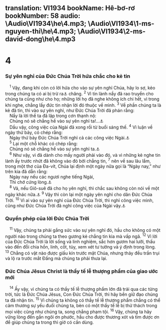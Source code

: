 translation: VI1934
bookName: Hê-bơ-rơ 
bookNumber: 58
audio: \Audio\VI1934\he\4.mp3; \Audio\VI1934\1-ms-nguyen-thi\he\4.mp3; \Audio\VI1934\2-ms-david-dong\he\4.mp3
-------

<div class="title"><h1>4</h1><h3>Sự yên nghỉ của Đức Chúa Trời hứa chắc cho kẻ tin</h3></div>
<span class="verse he_4_1"> <sup>1</sup> Vậy, đang khi còn có lời hứa cho vào sự yên nghỉ Chúa, hãy lo sợ, kẻo trong chúng ta có ai bị trừ ra<a data-toggle="tooltip" data-placement="bottom" title="Ctd: bị mất cơ hội">⚓</a> chăng. </span>
<span class="verse he_4_2"><sup>2</sup> Vì tin lành nầy đã rao truyền cho chúng ta cũng như cho họ; những lời họ đã nghe không ích chi hết, vì trong khi nghe, chẳng lấy đức tin nhận lời đó thuộc về mình. </span>
<span class="verse he_4_3"><sup>3</sup> Về phần chúng ta là kẻ đã tin, thì vào sự yên nghỉ, như Đức Chúa Trời đã phán rằng: <br/> Nầy là lời thề ta đã lập trong cơn thạnh nộ: <br/> Chúng nó sẽ chẳng hề vào sự yên nghỉ ta!…<a data-toggle="tooltip" data-placement="bottom" title="Thi 95:11">⚓</a><br/> Dầu vậy, công việc của Ngài đã xong rồi từ buổi sáng thế. </span>
<span class="verse he_4_4"><sup>4</sup> Vì luận về ngày thứ bảy, có chép rằng: <br/> Ngày thứ bảy Đức Chúa Trời nghỉ cả các công việc Ngài.<a data-toggle="tooltip" data-placement="bottom" title="Sa 2:2">⚓</a><br/></span>
<span class="verse he_4_5"> <sup>5</sup> Lại một chỗ khác có chép rằng: <br/> Chúng nó sẽ chẳng hề vào sự yên nghỉ ta.<a data-toggle="tooltip" data-placement="bottom" title="Thi 95:11">⚓</a><br/></span>
<span class="verse he_4_6"> <sup>6</sup> Như vậy, vì đã dành cho mấy người phải vào đó, và vì những kẻ nghe tin lành ấy trước nhứt đã không vào đó bởi chẳng tin, </span>
<span class="verse he_4_7"><sup>7</sup> nên về sau lâu lắm, trong một thơ của Đa-vít, Chúa lại định một ngày nữa gọi là “Ngày nay,” như trên kia đã dẫn rằng: <br/> Ngày nay nếu các ngươi nghe tiếng Ngài, <br/> Thì chớ cứng lòng.<a data-toggle="tooltip" data-placement="bottom" title="Thi 95:7-8">⚓</a><br/></span>
<span class="verse he_4_8"> <sup>8</sup> Vả, nếu Giô-suê đã cho họ yên nghỉ, thì chắc sau không còn nói về một ngày khác nữa.<a data-toggle="tooltip" data-placement="bottom" title="Phu 31:7; Gios 22:4">⚓</a></span>
<span class="verse he_4_9"><sup>9</sup> Vậy thì còn lại một ngày yên nghỉ cho dân Đức Chúa Trời. </span>
<span class="verse he_4_10"><sup>10</sup> Vì ai vào sự yên nghỉ của Đức Chúa Trời, thì nghỉ công việc mình, cũng như Đức Chúa Trời đã nghỉ công việc của Ngài vậy.<a data-toggle="tooltip" data-placement="bottom" title="Sa 2:2">⚓</a><br/></span>
<div class="title"><h3>Quyền phép của lời Đức Chúa Trời</h3></div>
<span class="verse he_4_11"> <sup>11</sup> Vậy, chúng ta phải gắng sức vào sự yên nghỉ đó, hầu cho không có một người nào trong chúng ta theo gương kẻ chẳng tin kia mà vấp ngã. </span>
<span class="verse he_4_12"><sup>12</sup> Vì lời của Đức Chúa Trời là lời sống và linh nghiệm, sắc hơn gươm hai lưỡi, thấu vào đến đỗi chia hồn, linh, cốt, tủy, xem xét tư tưởng và ý định trong lòng. </span>
<span class="verse he_4_13"><sup>13</sup> Chẳng có vật nào được giấu kín trước mặt Chúa, nhưng thảy đều trần trụi và lộ ra trước mắt Đấng mà chúng ta phải thưa lại. <br/></span>
<div class="title"><h3>Đức Chúa Jêsus Christ là thầy tế lễ thượng phẩm của giao ước mới</h3></div>
<span class="verse he_4_14"> <sup>14</sup> Ấy vậy, vì chúng ta có thầy tế lễ thượng phẩm lớn đã trải qua các từng trời, tức là Đức Chúa Jêsus, Con Đức Chúa Trời, thì hãy bền giữ đạo chúng ta đã nhận tin. </span>
<span class="verse he_4_15"><sup>15</sup> Vì chúng ta không có thầy tế lễ thượng phẩm chẳng có thể cảm thương sự yếu đuối chúng ta, bèn có một thầy tế lễ bị thử thách trong mọi việc cũng như chúng ta, song chẳng phạm tội. </span>
<span class="verse he_4_16"><sup>16</sup> Vậy, chúng ta hãy vững lòng đến gần ngôi ơn phước, hầu cho được thương xót và tìm được ơn để giúp chúng ta trong thì giờ có cần dùng. <br/> <br/></span>
